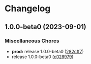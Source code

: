 # Changelog

## 1.0.0-beta0 (2023-09-01)


### Miscellaneous Chores

* **prod:** release 1.0.0-beta0 ([282cff7](https://github.com/kalosisz/rel4/commit/282cff74d8c82ea5fe275a93f159e487109e845c))
* release 1.0.0-beta0 ([c028979](https://github.com/kalosisz/rel4/commit/c0289796d3fb526c49b9909a41dc03eb1b57d44e))
